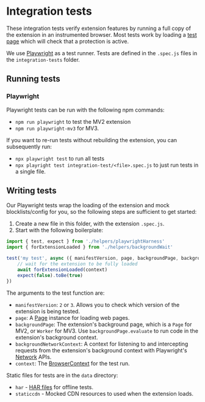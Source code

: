 # Integration tests

These integration tests verify extension features by running a full copy of the extension in an instrumented
browser. Most tests work by loading a [test page](https://privacy-test-pages.site/) which will check
that a protection is active.

We use [Playwright](https://playwright.dev/) as a test runner. Tests are defined in the `.spec.js` files in the `integration-tests` folder.

## Running tests

### Playwright

Playwright tests can be run with the following npm commands:
 - `npm run playwright` to test the MV2 extension
 - `npm run playwright-mv3` for MV3.

If you want to re-run tests without rebuilding the extension, you can subsequently run:
 - `npx playwright test` to run all tests
 - `npx playright test integration-test/<file>.spec.js` to just run tests in a single file.

## Writing tests

Our Playwright tests wrap the loading of the extension and mock blocklists/config for you, so the
following steps are sufficient to get started:

 1. Create a new file in this folder, with the extension `.spec.js`.
 2. Start with the following boilerplate:

```js
import { test, expect } from './helpers/playwrightHarness'
import { forExtensionLoaded } from './helpers/backgroundWait'

test('my test', async ({ manifestVersion, page, backgroundPage, backgroundNetworkContext, context }) => {
    // wait for the extension to be fully loaded
    await forExtensionLoaded(context)
    expect(false).toBe(true)
})
```

The arguments to the test function are:
 - `manifestVersion`: `2` or `3`. Allows you to check which version of the extension is being tested.
 - `page`: A [Page](https://playwright.dev/docs/api/class-page) instance for loading web pages.
 - `backgroundPage`: The extension's background page, which is a `Page` for MV2, or `Worker` for MV3. Use `backgroundPage.evaluate` to run code in the extension's background context.
 - `backgroundNetworkContext`: A context for listening to and intercepting requests from the extension's background context with Playwright's [Network](https://playwright.dev/docs/network) APIs. 
 - `context`: The [BrowserContext](https://playwright.dev/docs/api/class-browsercontext) for the test run.

Static files for tests are in the `data` directory:
 - `har` - [HAR files](./data/har/README.md) for offline tests.
 - `staticcdn` - Mocked CDN resources to used when the extension loads.
